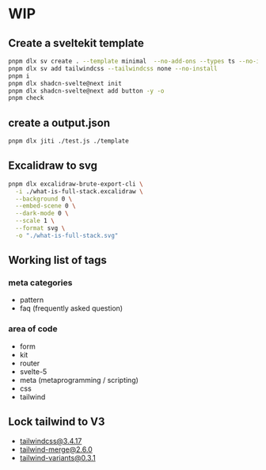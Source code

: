 # WIP

## Create a sveltekit template

```bash
pnpm dlx sv create . --template minimal  --no-add-ons --types ts --no-install
pnpm dlx sv add tailwindcss --tailwindcss none --no-install
pnpm i
pnpm dlx shadcn-svelte@next init
pnpm dlx shadcn-svelte@next add button -y -o
pnpm check
```

## create a output.json

```bash
pnpm dlx jiti ./test.js ./template
```

## Excalidraw to svg

```bash
pnpm dlx excalidraw-brute-export-cli \
  -i ./what-is-full-stack.excalidraw \
  --background 0 \
  --embed-scene 0 \
  --dark-mode 0 \
  --scale 1 \
  --format svg \
  -o "./what-is-full-stack.svg"
```

## Working list of tags

### meta categories

- pattern
- faq (frequently asked question)

### area of code

- form
- kit
- router
- svelte-5
- meta (metaprogramming / scripting)
- css
- tailwind

## Lock tailwind to V3

- tailwindcss@3.4.17
- tailwind-merge@2.6.0
- tailwind-variants@0.3.1

